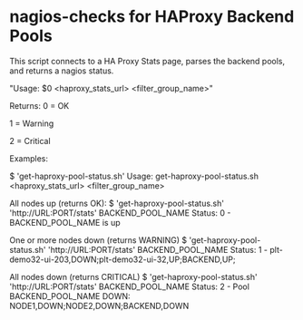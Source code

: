 # nagios-checks for HAProxy Backend Pools

This script connects to a HA Proxy Stats page, parses the backend pools, and returns a nagios status.

"Usage: $0 <haproxy_stats_url> <filter_group_name>"

Returns:
0 = OK

1 = Warning

2 = Critical

Examples:


$ 'get-haproxy-pool-status.sh'
Usage: get-haproxy-pool-status.sh <haproxy_stats_url> <filter_group_name>


All nodes up (returns OK):
$ 'get-haproxy-pool-status.sh' 'http://URL:PORT/stats' BACKEND_POOL_NAME
Status: 0 - BACKEND_POOL_NAME is up


One or more nodes down (returns WARNING)
$ 'get-haproxy-pool-status.sh' 'http://URL:PORT/stats' BACKEND_POOL_NAME
Status: 1 - plt-demo32-ui-203,DOWN;plt-demo32-ui-32,UP;BACKEND,UP;

All nodes down (returns CRITICAL)
$ 'get-haproxy-pool-status.sh' 'http://URL:PORT/stats' BACKEND_POOL_NAME
Status: 2 - Pool BACKEND_POOL_NAME DOWN: NODE1,DOWN;NODE2,DOWN;BACKEND,DOWN
